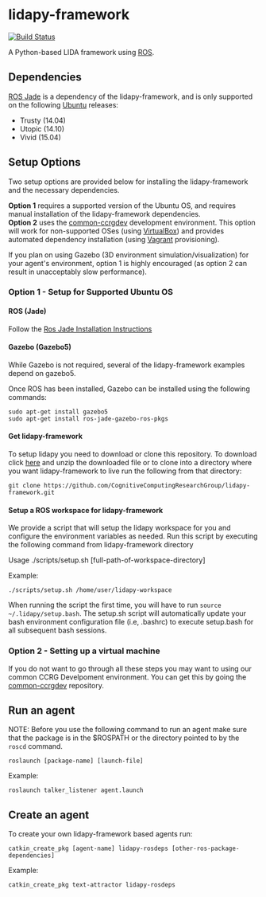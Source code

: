 # lidapy-framework
[![Build Status](https://travis-ci.org/CognitiveComputingResearchGroup/lidapy-framework.svg?branch=master)](https://travis-ci.org/CognitiveComputingResearchGroup/lidapy-framework)

A Python-based LIDA framework using [ROS](http://wiki.ros.org/ROS/Tutorials).

## Dependencies

[ROS Jade](http://wiki.ros.org/jade) is a dependency of the lidapy-framework, and is only supported on the following 
[Ubuntu](http://www.ubuntu.com) releases:
* Trusty (14.04)
* Utopic (14.10)
* Vivid (15.04)

## Setup Options
 
Two setup options are provided below for installing the lidapy-framework and the necessary dependencies.  

**Option 1** requires a supported version of the Ubuntu OS, and requires manual installation of the lidapy-framework
dependencies.  
**Option 2** uses the [common-ccrgdev](https://github.com/CognitiveComputingResearchGroup/common-ccrgdev) development
environment.  This option will work for non-supported OSes (using [VirtualBox](http://www.virtualbox.org)) and provides 
automated dependency installation (using [Vagrant](https://www.vagrantup.com/) provisioning).

If you plan on using Gazebo (3D environment simulation/visualization) for your agent's environment, option 1 is 
highly encouraged (as option 2 can result in unacceptably slow performance).

### Option 1 - Setup for Supported Ubuntu OS 


#### ROS (Jade)
Follow the [Ros Jade Installation Instructions](http://wiki.ros.org/jade/Installation/Ubuntu)

#### Gazebo (Gazebo5)
While Gazebo is not required, several of the lidapy-framework examples depend on gazebo5.

Once ROS has been installed, Gazebo can be installed using the following commands:

~~~
sudo apt-get install gazebo5
sudo apt-get install ros-jade-gazebo-ros-pkgs
~~~

#### Get lidapy-framework
To setup lidapy you need to download or clone this repository. To download click 
[here](https://github.com/CognitiveComputingResearchGroup/lidapy-framework/archive/master.zip) and unzip the downloaded 
file or to clone into a directory where you want lidapy-framework to live run the following from that directory:

~~~
git clone https://github.com/CognitiveComputingResearchGroup/lidapy-framework.git
~~~
  
#### Setup a ROS workspace for lidapy-framework
We provide a script that will setup the lidapy workspace for you and configure the environment variables as needed. Run 
this script by executing the following command from lidapy-framework directory
    
Usage ./scripts/setup.sh [full-path-of-workspace-directory]
    
Example:
~~~  
./scripts/setup.sh /home/user/lidapy-workspace
~~~

When running the script the first time, you will have to run ```source ~/.lidapy/setup.bash```. The setup.sh script will 
automatically update your bash environment configuration file (i.e, .bashrc) to execute setup.bash for all subsequent 
bash sessions.

### Option 2 - Setting up a virtual machine

If you do not want to go through all these steps you may want to using our common CCRG Develpoment environment. You can 
get this by going the [common-ccrgdev](https://github.com/CognitiveComputingResearchGroup/common-ccrgdev) repository.

## Run an agent

NOTE: Before you use the following command to run an agent make sure that the package is in the $ROSPATH or the 
directory pointed to by the `roscd` command.

~~~
roslaunch [package-name] [launch-file]
~~~

Example:

~~~      
roslaunch talker_listener agent.launch
~~~   

## Create an agent

To create your own lidapy-framework based agents run:

~~~
catkin_create_pkg [agent-name] lidapy-rosdeps [other-ros-package-dependencies]
~~~
Example:
~~~
catkin_create_pkg text-attractor lidapy-rosdeps
~~~     
